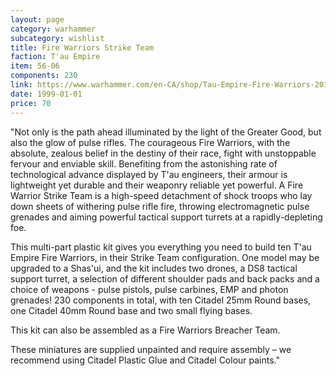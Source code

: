 ```yaml
---
layout: page
category: warhammer
subcategory: wishlist
title: Fire Warriors Strike Team
faction: T'au Empire
item: 56-06
components: 230
link: https://www.warhammer.com/en-CA/shop/Tau-Empire-Fire-Warriors-2017
date: 1999-01-01
price: 70
---
```


"Not only is the path ahead illuminated by the light of the Greater Good, but also the glow of pulse rifles. The courageous Fire Warriors, with the absolute, zealous belief in the destiny of their race, fight with unstoppable fervour and enviable skill. Benefiting from the astonishing rate of technological advance displayed by T'au engineers, their armour is lightweight yet durable and their weaponry reliable yet powerful. A Fire Warrior Strike Team is a high-speed detachment of shock troops who lay down sheets of withering pulse rifle fire, throwing electromagnetic pulse grenades and aiming powerful tactical support turrets at a rapidly-depleting foe.

This multi-part plastic kit gives you everything you need to build ten T'au Empire Fire Warriors, in their Strike Team configuration. One model may be upgraded to a Shas'ui, and the kit includes two drones, a DS8 tactical support turret, a selection of different shoulder pads and back packs and a choice of weapons - pulse pistols, pulse carbines, EMP and photon grenades! 230 components in total, with ten Citadel 25mm Round bases, one Citadel 40mm Round base and two small flying bases.

This kit can also be assembled as a Fire Warriors Breacher Team.

These miniatures are supplied unpainted and require assembly – we recommend using Citadel Plastic Glue and Citadel Colour paints."
